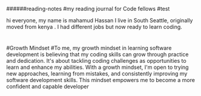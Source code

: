######reading-notes
#my reading journal for Code fellows
#test

hi everyone, my name is mahamud Hassan I live in South Seattle, originally moved from kenya . I had different jobs but now ready to learn coding.
#
#
#Growth Mindset
#To me, my growth mindset in learning software development is believing that my coding skills can grow through practice and dedication. It's about tackling coding challenges as opportunities to learn and enhance my abilities. With a growth mindset, I'm open to trying new approaches, learning from mistakes, and consistently improving my software development skills. This mindset empowers me to become a more confident and capable developer